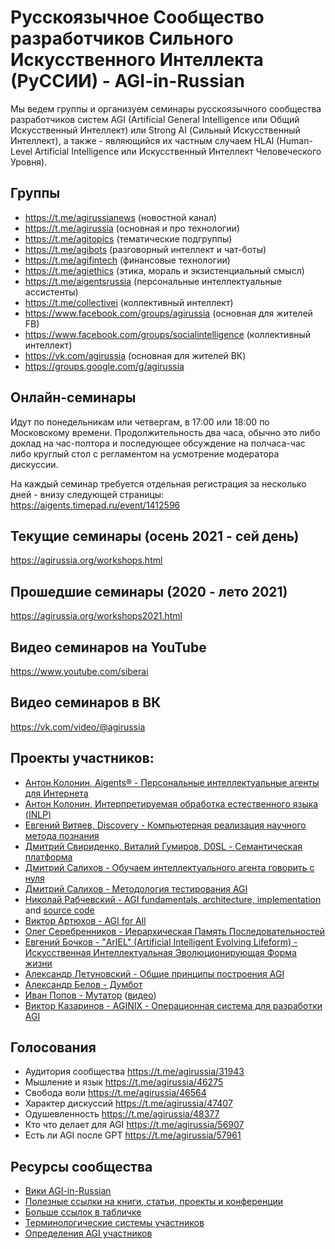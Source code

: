 # Русскоязычное Сообщество разработчиков Сильного Искусственного Интеллекта (РуССИИ) - AGI-in-Russian 

Мы ведем группы и организуем семинары русскоязычного сообщества разработчиков систем AGI (Artificial General Intelligence или Общий Искусственный Интеллект) или Strong AI (Сильный Искусственный Интеллект), а также - являющийся их частным случаем HLAI (Human-Level Artificial Intelligence или Искусственный Интеллект Человеческого Уровня).

## Группы
- https://t.me/agirussianews (новостной канал)
- https://t.me/agirussia (основная и про технологии)
- https://t.me/agitopics (тематические подгруппы)
- https://t.me/agibots (разговорный интеллект и чат-боты)
- https://t.me/agifintech (финансовые технологии)
- https://t.me/agiethics (этика, мораль и экзистенциальный смысл)
- https://t.me/aigentsrussia (персональные интеллектуальные ассистенты)
- https://t.me/collectivei (коллективный интеллект)
- https://www.facebook.com/groups/agirussia (основная для жителей FB)
- https://www.facebook.com/groups/socialintelligence (коллективный интеллект)
- https://vk.com/agirussia (основная для жителей ВК)
- https://groups.google.com/g/agirussia

## Онлайн-семинары
Идут по понедельникам или четвергам, в 17:00 или 18:00 по Московскому времени. Продолжительность два часа, обычно это либо доклад на час-полтора и последующее обсуждение на полчаса-час либо круглый стол с регламентом на усмотрение модератора дискуссии. 

На каждый семинар требуется отдельная регистрация за несколько дней - внизу следующей страницы:
https://aigents.timepad.ru/event/1412596 

## Текущие семинары (осень 2021 - сей день)
https://agirussia.org/workshops.html

## Прошедшие семинары (2020 - лето 2021)
https://agirussia.org/workshops2021.html

## Видео семинаров на YouTube
https://www.youtube.com/siberai

## Видео семинаров в ВК
https://vk.com/video/@agirussia

## Проекты участников:
- [Антон Колонин, Aigents® - Персональные интеллектуальные агенты для Интернета](https://github.com/aigents/)
- [Антон Колонин, Интерпретируемая обработка естественного языка (INLP)](https://aigents.github.io/inlp/)
- [Евгений Витяев, Discovery - Компьютерная реализация научного метода познания](http://math.nsc.ru/AP/ScientificDiscovery/index_rus.html)
- [Дмитрий Свириденко, Виталий Гумиров, D0SL - Семантическая платформа](https://d0sl.org/)
- [Дмитрий Салихов - Обучаем интеллектуального агента говорить с нуля](https://github.com/BelowzeroA/artificial-thinking)
- [Дмитрий Салихов - Методология тестирования AGI](https://agileaderboard.com/)
- [Николай Рабчевский - AGI fundamentals, architecture, implementation](https://agieng.substack.com/) and [source code](https://github.com/mrabchevskiy/Gel)
- [Виктор Артюхов - AGI for All](https://github.com/LiveBaster/agifa)
- [Олег Серебренников - Иерархическая Память Последовательностей](http://hsm-main.tilda.ws/)
- [Евгений Бочков - "ArIEL" (Artificial Intelligent Evolving Lifeform) - Искусственная Интеллектуальная Эволюционирующая Форма жизни](https://www.youtube.com/channel/UCxg1VEvLvnoUQAlxEaaVImA)
- [Александр Летуновский - Общие принципы построения AGI](http://letunovsky.tilda.ws/agi)
- [Александр Белов - Думбот](http://dumbot.ru/)
- [Иван Попов - Мутатор](https://github.com/mastertimer/mutator) ([видео](https://www.youtube.com/mutator))
- [Виктор Казаринов - AGINIX - Операционная система для разработки AGI](https://github.com/FreeAGI/AGINIX)

## Голосования 
- Аудитория сообщества https://t.me/agirussia/31943
- Мышление и язык https://t.me/agirussia/46275
- Свобода воли https://t.me/agirussia/46564
- Характер дискуссий https://t.me/agirussia/47407
- Одушевленность https://t.me/agirussia/48377
- Кто что делает для AGI https://t.me/agirussia/56907
- Есть ли AGI после GPT https://t.me/agirussia/57961

## Ресурсы сообщества
- [Вики AGI-in-Russian](https://github.com/agirussia/agirussia.github.io/wiki)
- [Полезные ссылки на книги, статьи, проекты и конференции](https://agirussia.org/resources.html)
- [Больше ссылок в табличке](https://docs.google.com/spreadsheets/d/1Ilm3hu9aewpQc-Mjl8xChjkKXr21gnh0aQ74EnhygX4/edit#gid=1528578624)
- [Терминологические системы участников](https://docs.google.com/spreadsheets/d/15PChaGD9bnZnW1M3pLtsu8i0vDT3Ge6qNaEUnGmiQIU/edit#gid=0)
- [Определения AGI участников](https://docs.google.com/spreadsheets/d/1HuIeBnPM1OOnXsBKMeDLfNVSwyv6XNk7cgkWjD8ttgQ/edit#gid=0)
<br>
<br>
